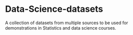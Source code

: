 # Data-Science-datasets
A collection of datasets from multiple sources to be used for demonstrations in Statistics and data science courses.
